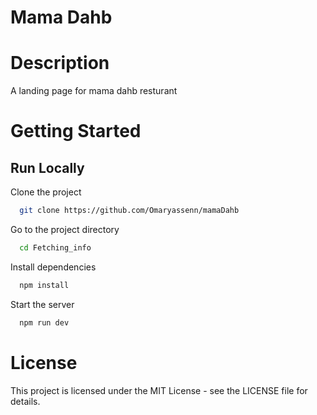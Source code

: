 # Mama Dahb

# Description
A landing page for mama dahb resturant

# Getting Started
## Run Locally

Clone the project

```bash
  git clone https://github.com/Omaryassenn/mamaDahb
```

Go to the project directory

```bash
  cd Fetching_info
```

Install dependencies

```bash
  npm install
```

Start the server

```bash
  npm run dev
```
# License
This project is licensed under the MIT License - see the LICENSE file for details.

